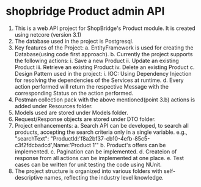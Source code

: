 # shopbridge Product admin API
1. This is a web API project for ShopBridge's Product module. It is created using netcore (version 3.1)
2. The database used in the project is Postgresql.
3. Key features of the Project:
	a. EntityFramework is used for creating the Database(using code first approach).
	b. Currently the project supports the following actions:
		i. Save a new Product
		ii. Update an existing Product
		iii. Retrieve an existing Product
		iv. Delete an existing Product
	c. Design Pattern used in the project:
		i. IOC: Using Dependency Injection for resolving the dependencies of the Services at runtime.
	d. Every action performed will return the respective Message with the corresponding Status on the action performed.
4. Postman collection pack with the above mentioned(point 3.b) actions is added under Resources folder.
5. Models used are stored under Models folder.
6. Request/Response objects are stored under DTO folder.
7. Project enhancements:
	a. Search API can be developed, to search all products, accepting the search criteria only in a single variable. e.g., "searchText": "ProductId:'f8a2bf37-cb10-4efb-85c5-c3f2fdcbadcd',Name:'Product 1'"
	b. Product's offers can be implemented.
	c. Pagination can be implemented.
	d. Createion of response from all actions can be implemented at one place.
	e. Test cases can be written for unit testing the code using NUnit.
8. The project structure is organized into various folders with self-descriptive names, reflecting the industry level knowledge.
